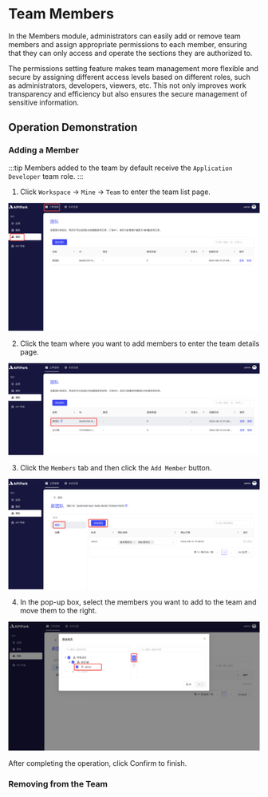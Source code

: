 # Team Members

In the Members module, administrators can easily add or remove team members and assign appropriate permissions to each member, ensuring that they can only access and operate the sections they are authorized to.

The permissions setting feature makes team management more flexible and secure by assigning different access levels based on different roles, such as administrators, developers, viewers, etc. This not only improves work transparency and efficiency but also ensures the secure management of sensitive information.

## Operation Demonstration
### Adding a Member
:::tip
Members added to the team by default receive the `Application Developer` team role.
:::
1. Click `Workspace` -> `Mine` -> `Team` to enter the team list page.

![](images/2024-08-13/a2b6a29b65df10143f52696c0077c9fffedab2227147da305aa3c867567c601d.png)  

2. Click the team where you want to add members to enter the team details page.

![](images/2024-08-13/12cc4956c524f2f89dae822e312989e975ae6507cd256deb0b3c50429ce50941.png)  

3. Click the `Members` tab and then click the `Add Member` button.

![](images/2024-08-13/deb46147c80db47f6daa6e889ff8045d862a0236af51f7fa29ccc2248d96927d.png)  

4. In the pop-up box, select the members you want to add to the team and move them to the right.

![](images/2024-08-13/eb913825a7881306c4bc5af184e4d13df56a30f3845f7cfcca9da678a6798aba.png)  

After completing the operation, click Confirm to finish.

### Removing from the Team

